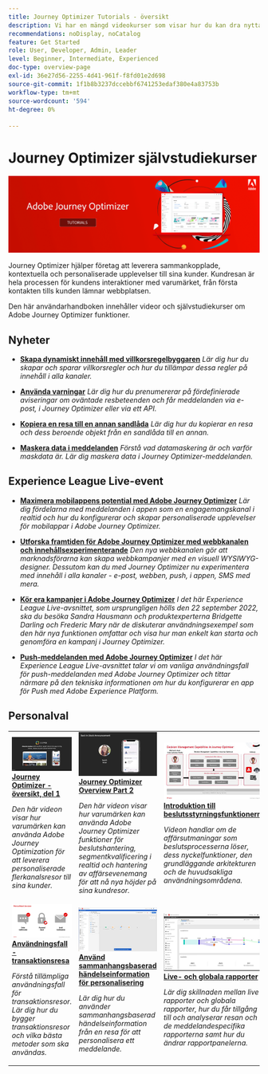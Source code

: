 ```yaml
---
title: Journey Optimizer Tutorials - översikt
description: Vi har en mängd videokurser som visar hur du kan dra nytta av fördelarna med Journey Optimizer.
recommendations: noDisplay, noCatalog
feature: Get Started
role: User, Developer, Admin, Leader
level: Beginner, Intermediate, Experienced
doc-type: overview-page
exl-id: 36e27d56-2255-4d41-961f-f8fd01e2d698
source-git-commit: 1f1b8b3237dccebbf6741253edaf380e4a83753b
workflow-type: tm+mt
source-wordcount: '594'
ht-degree: 0%

---
```



# Journey Optimizer självstudiekurser

![](./assets/ajo-banner.png)

Journey Optimizer hjälper företag att leverera sammankopplade, kontextuella och personaliserade upplevelser till sina kunder. Kundresan är hela processen för kundens interaktioner med varumärket, från första kontakten tills kunden lämnar webbplatsen.

Den här användarhandboken innehåller videor och självstudiekurser om Adobe Journey Optimizer funktioner.

<div id="whats-new-section">

## Nyheter

* **[Skapa dynamiskt innehåll med villkorsregelbyggaren](/help/personalize-content/create-dynamic-content.md)**
  *Lär dig hur du skapar och sparar villkorsregler och hur du tillämpar dessa regler på innehåll i alla kanaler.*

* **[Använda varningar](/help/administration/alerts.md)**
  *Lär dig hur du prenumererar på fördefinierade aviseringar om oväntade resbeteenden och får meddelanden via e-post, i Journey Optimizer eller via ett API.*

* **[Kopiera en resa till en annan sandlåda](/help/create-journeys/copy-a-journey.md)**
  *Lär dig hur du kopierar en resa och dess beroende objekt från en sandlåda till en annan.*

* **[Maskera data i meddelanden](/help/privacy/mask-data-in-messages.md)**
  *Förstå vad datamaskering är och varför maskdata är. Lär dig maskera data i Journey Optimizer-meddelanden.*

</div>


<div id="events-section">

## Experience League Live-event

* **[Maximera mobilappens potential med Adobe Journey Optimizer](https://experienceleague.adobe.com/docs/events/experience-league-live-recordings/episodes/exl-live-episode-5-24-23.html?lang=en)**
  *Lär dig fördelarna med meddelanden i appen som en engagemangskanal i realtid och hur du konfigurerar och skapar personaliserade upplevelser för mobilappar i Adobe Journey Optimizer.*

* **[Utforska framtiden för Adobe Journey Optimizer med webbkanalen och innehållsexperimenterande](https://experienceleague.adobe.com/docs/events/experience-league-live-recordings/episodes/exl-live-episode-6-14-23.html?lang=en)**
  *Den nya webbkanalen gör att marknadsförarna kan skapa webbkampanjer med en visuell WYSIWYG-designer. Dessutom kan du med Journey Optimizer nu experimentera med innehåll i alla kanaler - e-post, webben, push, i appen, SMS med mera.*

* **[Kör era kampanjer i Adobe Journey Optimizer](https://experienceleague.adobe.com/docs/experience-league-live-events/events/episodes/exl-live-episode-09-22-22.html?lang=en)**
  *I det här Experience League Live-avsnittet, som ursprungligen hölls den 22 september 2022, ska du besöka Sandra Hausmann och produktexperterna Bridgette Darling och Frederic Mary när de diskuterar användningsexempel som den här nya funktionen omfattar och visa hur man enkelt kan starta och genomföra en kampanj i Journey Optimizer.*

* **[Push-meddelanden med Adobe Journey Optimizer](https://experienceleague.adobe.com/docs/experience-league-live-events/events/episodes/exl-live-episode-05-12-22.html)**
  *I det här Experience League Live-avsnittet talar vi om vanliga användningsfall för push-meddelanden med Adobe Journey Optimizer och tittar närmare på den tekniska informationen om hur du konfigurerar en app för Push med Adobe Experience Platform.*

</div>

<div id="recs-overview-body-1"></div>
<div id="recs-overview-body-2"></div>
<div id="recs-overview-body-3"></div>
<div id="recs-overview-body-4"></div>
<div id="recs-overview-body-5"></div>
<div id="recs-overview-body-6"></div>

<div id="staff-picks-section">

## Personalval

<table>
<tr>
  <td>
    <a href="./introduction/journey-optimizer-overview-part-1.md">
      <img alt="Journey Optimizer Overview Part 1 - Deliver omni-channel travel (video)" src="./assets/334174.jpg"/>
    </a>
    <div>
      <a href="./introduction/journey-optimizer-overview-part-1.md">
    <strong>Journey Optimizer - översikt, del 1 </strong>
    </a>
    </div>
    <p>
    <em>Den här videon visar hur varumärken kan använda Adobe Journey Optimization för att leverera personaliserade flerkanalsresor till sina kunder.</em>
    <p>
  </td>
    <td>
    <a href="./introduction/journey-optimizer-overview-part-2.md">
      <img alt="Journey Optimizer Overview Part 2 - Deliver omni channel travel (video)" src="./assets/334175.jpg"/>
    </a>
    <div>
      <a href="./introduction/journey-optimizer-overview-part-2.md">
    <strong>Journey Optimizer Overview Part 2 </strong>
    </a>
    </div>
    <p>
    <em>Den här videon visar hur varumärken kan använda Adobe Journey Optimizer funktioner för beslutshantering, segmentkvalificering i realtid och hantering av affärsevenemang för att nå nya höjder på sina kundresor.</em>
    <p>
  </td>
  </td>
    <td>
    <a href="./decision-management/create-decisions.md">
      <img alt="Introduktion till beslutsstyrningsfunktionerna" src="./assets/326961.jpg"/>
    </a>
    <div>
      <a href="./decision-management/create-decisions.md">
    <strong>Introduktion till beslutsstyrningsfunktionerna </strong>
    </a>
    </div>
    <p>
    <em>Videon handlar om de affärsutmaningar som beslutsprocesserna löser, dess nyckelfunktioner, den grundläggande arkitekturen och de huvudsakliga användningsområdena.

</em>
    <p>
  </td>
</tr>
<tr>
  <td>
    <a href="./create-journeys/use-case-transactional-journey.md">
      <img alt="Användningsfall - transaktionsresa " src="./assets/334202.jpeg"/>
    </a>
    <div>
      <a href="./create-journeys/use-case-transactional-journey.md">
    <strong>Användningsfall - transaktionsresa </strong>
    </a>
    </div>
    <p>
    <em>Förstå tillämpliga användningsfall för transaktionsresor. Lär dig hur du bygger transaktionsresor och vilka bästa metoder som ska användas.</em>
    <p>
  </td>
    <td>
    <a href="./personalize-content/use-contextual-event-information-for-personalization.md">
      <img alt="Använd sammanhangsbaserad händelseinformation för personalisering" src="./assets/334165.jpg"/>
    </a>
    <div>
      <a href="./personalize-content/use-contextual-event-information-for-personalization.md">
    <strong>Använd sammanhangsbaserad händelseinformation för personalisering </strong>
    </a>
    </div>
    <p>
    <em>Lär dig hur du använder sammanhangsbaserad händelseinformation från en resa för att personalisera ett meddelande.</em>
    <p>
  </td>
  </td>
    <td>
    <a href="./report-and-monitor/live-and-global-reports.md">
      <img alt="Live- och globala rapporter" src="./assets/334108.jpg"/>
    </a>
    <div>
      <a href="./report-and-monitor/live-and-global-reports.md">
    <strong>Live- och globala rapporter </strong>
    </a>
    </div>
    <p>
    <em>Lär dig skillnaden mellan live-rapporter och globala rapporter, hur du får tillgång till och analyserar resan och de meddelandespecifika rapporterna samt hur du ändrar rapportpanelerna.

</em>
    <p>
  </td>
</tr>
</table>
</div>
